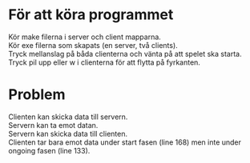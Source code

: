 # För att köra programmet  
Kör make filerna i server och client mapparna.  
Kör exe filerna som skapats (en server, två clients).  
Tryck mellanslag på båda clienterna och vänta på att spelet ska starta.  
Tryck pil upp eller w i clienterna för att flytta på fyrkanten.  

# Problem
Clienten kan skicka data till servern.  
Servern kan ta emot datan.  
Servern kan skicka data till clienten.  
Clienten tar bara emot data under start fasen (line 168) men inte under ongoing fasen (line 133).  
